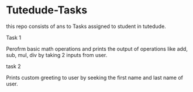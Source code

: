 # Tutedude-Tasks

this repo consists of ans to Tasks assigned to student in tutedude.

Task 1

Perofrm basic math operations and prints the output of operations like add, sub, mul, div by taking 2 inputs from user.

task 2

Prints custom greeting to user by seeking the first name and last name of user.

